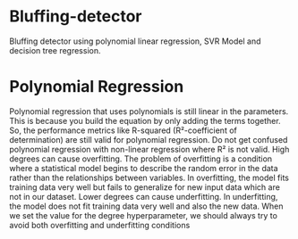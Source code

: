 # Bluffing-detector
Bluffing detector using polynomial linear regression, SVR Model and decision tree regression.

# Polynomial Regression
Polynomial regression that uses polynomials is still linear in the parameters. This is because you build the equation by only adding the terms together. So, the performance metrics like R-squared (R²-coefficient of determination) are still valid for polynomial regression. Do not get confused polynomial regression with non-linear regression where R² is not valid.
High degrees can cause overfitting. The problem of overfitting is a condition where a statistical model begins to describe the random error in the data rather than the relationships between variables. In overfitting, the model fits training data very well but fails to generalize for new input data which are not in our dataset.
Lower degrees can cause underfitting. In underfitting, the model does not fit training data very well and also the new data.
When we set the value for the degree hyperparameter, we should always try to avoid both overfitting and underfitting conditions

